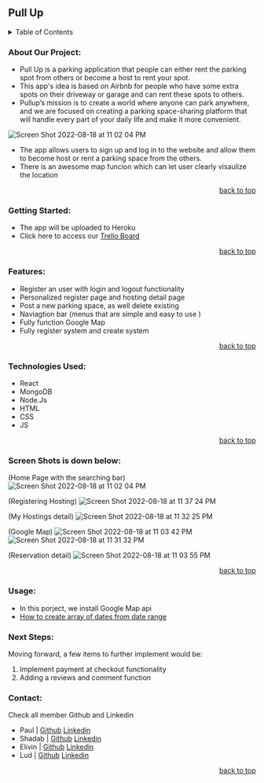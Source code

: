 <div id="top"></div>

## Pull Up

<details>
  <summary>Table of Contents</summary>
  <ol>
    <li><a href="#project-description">Project Description</a></li>
    <li><a href="#getting-started">Getting Started</a></li>
    <li><a href="#features">Features</a></li>
    <li><a href="#technologies-used">Technologies Used</a></li>
    <li><a href="#screen-shots-is-down-below">Screen Shots</a></li>
    <li><a href="#usage">Usage</a></li>
    <li><a href="#contact">Contact</a></li>
  </ol>
</details>

### About Our Project:

- Pull Up is a parking application that people can either rent the parking spot from others or become a host to rent your spot.
- This app's idea is based on Airbnb for people who have some extra spots on their driveway or garage and can rent these spots to others.
- Pullup’s mission is to create a world where anyone can park anywhere, and we are focused on creating a parking space-sharing platform that will handle every part of your daily life and make it more convenient.

![Screen Shot 2022-08-18 at 11 02 04 PM](https://user-images.githubusercontent.com/106497653/185625576-aa6c86b2-cee7-4382-95c5-bb430a2677e3.png)


- The app allows users to sign up and log in to the website and allow them to become host or rent a parking space from the others.
- There is an awesome map funcion which can let user clearly visaulize the location

<p align="right"><a href="#top">back to top</a></p>

### Getting Started:

- The app will be uploaded to Heroku
- Click here to access our [Trello Board](https://trello.com/b/vROTpOq2/pull-up-project)

<p align="right"><a href="#top">back to top</a></p>

### Features:

- Register an user with login and logout functionality
- Personalized register page and hosting detail page
- Post a new parking space, as well delete existing
- Naviagtion bar (menus that are simple and easy to use )
- Fully function Google Map
- Fully register system and create system

<p align="right"><a href="#top">back to top</a></p>

### Technologies Used:

- React
- MongoDB
- Node.Js
- HTML
- CSS
- JS

<p align="right"><a href="#top">back to top</a></p>

### Screen Shots is down below:

(Home Page with the searching bar)
![Screen Shot 2022-08-18 at 11 02 04 PM](https://user-images.githubusercontent.com/106497653/185626135-92be119f-08ff-47fc-8980-8c09e1954105.png)

(Registering Hosting)
![Screen Shot 2022-08-18 at 11 37 24 PM](https://user-images.githubusercontent.com/106497653/185626260-866b7904-1868-41d7-8291-c20b58baa022.png)

(My Hostings detail)
![Screen Shot 2022-08-18 at 11 32 25 PM](https://user-images.githubusercontent.com/106497653/185627110-2ab910ba-b48a-40b1-97ba-1abe72da5614.png)

(Google Map)
![Screen Shot 2022-08-18 at 11 03 42 PM](https://user-images.githubusercontent.com/106497653/185627291-7af5d1c1-e1da-44e3-a41a-d51151014269.png)
![Screen Shot 2022-08-18 at 11 31 32 PM](https://user-images.githubusercontent.com/106497653/185627323-76f923ff-90d1-49f8-b662-10d2baba8733.png)

(Reservation detail)
![Screen Shot 2022-08-18 at 11 03 55 PM](https://user-images.githubusercontent.com/106497653/185627891-52560a8a-7969-494a-92bb-da885dd6c725.png)

<p align="right"><a href="#top">back to top</a></p>

### Usage:

- In this porject, we install Google Map api
- [How to create array of dates from date range](https://www.codegrepper.com/code-examples/javascript/convert+a+date+range+into+an+array+of+date+in+js)

### Next Steps:

Moving forward, a few items to further implement would be:

1. Implement payment at checkout functionality
2. Adding a reviews and comment function

### Contact:

Check all member Github and Linkedin

- Paul | [Github](https://github.com/paulryeung) [Linkedin](https://www.linkedin.com/in/paul-yeung-13088738/)
- Shadab | [Github](https://github.com/karims7) [Linkedin](https://www.linkedin.com/in/karims7/)
- Elivin | [Github](https://github.com/elvinhatamov) [Linkedin](https://www.linkedin.com/in/elvinhatam/)
- Lud | [Github](https://github.com/ludlin886) [Linkedin](linkedin.com/in/lud-lin-66b527210/)

<p align="right"><a href="#top">back to top</a></p>
